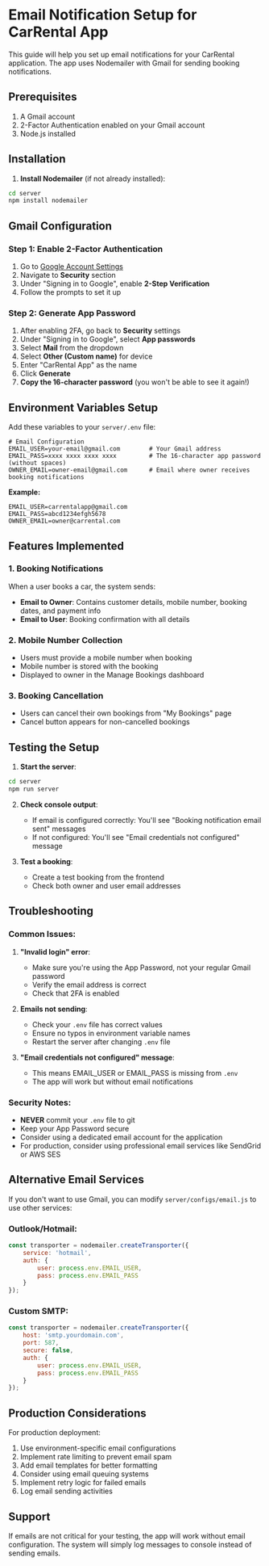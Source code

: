 # Email Notification Setup for CarRental App

This guide will help you set up email notifications for your CarRental application. The app uses Nodemailer with Gmail for sending booking notifications.

## Prerequisites

1. A Gmail account
2. 2-Factor Authentication enabled on your Gmail account
3. Node.js installed

## Installation

1. **Install Nodemailer** (if not already installed):
```bash
cd server
npm install nodemailer
```

## Gmail Configuration

### Step 1: Enable 2-Factor Authentication

1. Go to [Google Account Settings](https://myaccount.google.com/)
2. Navigate to **Security** section
3. Under "Signing in to Google", enable **2-Step Verification**
4. Follow the prompts to set it up

### Step 2: Generate App Password

1. After enabling 2FA, go back to **Security** settings
2. Under "Signing in to Google", select **App passwords**
3. Select **Mail** from the dropdown
4. Select **Other (Custom name)** for device
5. Enter "CarRental App" as the name
6. Click **Generate**
7. **Copy the 16-character password** (you won't be able to see it again!)

## Environment Variables Setup

Add these variables to your `server/.env` file:

```env
# Email Configuration
EMAIL_USER=your-email@gmail.com        # Your Gmail address
EMAIL_PASS=xxxx xxxx xxxx xxxx         # The 16-character app password (without spaces)
OWNER_EMAIL=owner-email@gmail.com      # Email where owner receives booking notifications
```

**Example:**
```env
EMAIL_USER=carrentalapp@gmail.com
EMAIL_PASS=abcd1234efgh5678
OWNER_EMAIL=owner@carrental.com
```

## Features Implemented

### 1. Booking Notifications

When a user books a car, the system sends:

- **Email to Owner**: Contains customer details, mobile number, booking dates, and payment info
- **Email to User**: Booking confirmation with all details

### 2. Mobile Number Collection

- Users must provide a mobile number when booking
- Mobile number is stored with the booking
- Displayed to owner in the Manage Bookings dashboard

### 3. Booking Cancellation

- Users can cancel their own bookings from "My Bookings" page
- Cancel button appears for non-cancelled bookings

## Testing the Setup

1. **Start the server**:
```bash
cd server
npm run server
```

2. **Check console output**:
   - If email is configured correctly: You'll see "Booking notification email sent" messages
   - If not configured: You'll see "Email credentials not configured" message

3. **Test a booking**:
   - Create a test booking from the frontend
   - Check both owner and user email addresses

## Troubleshooting

### Common Issues:

1. **"Invalid login" error**:
   - Make sure you're using the App Password, not your regular Gmail password
   - Verify the email address is correct
   - Check that 2FA is enabled

2. **Emails not sending**:
   - Check your `.env` file has correct values
   - Ensure no typos in environment variable names
   - Restart the server after changing `.env` file

3. **"Email credentials not configured" message**:
   - This means EMAIL_USER or EMAIL_PASS is missing from `.env`
   - The app will work but without email notifications

### Security Notes:

- **NEVER** commit your `.env` file to git
- Keep your App Password secure
- Consider using a dedicated email account for the application
- For production, consider using professional email services like SendGrid or AWS SES

## Alternative Email Services

If you don't want to use Gmail, you can modify `server/configs/email.js` to use other services:

### Outlook/Hotmail:
```javascript
const transporter = nodemailer.createTransporter({
    service: 'hotmail',
    auth: {
        user: process.env.EMAIL_USER,
        pass: process.env.EMAIL_PASS
    }
});
```

### Custom SMTP:
```javascript
const transporter = nodemailer.createTransporter({
    host: 'smtp.yourdomain.com',
    port: 587,
    secure: false,
    auth: {
        user: process.env.EMAIL_USER,
        pass: process.env.EMAIL_PASS
    }
});
```

## Production Considerations

For production deployment:

1. Use environment-specific email configurations
2. Implement rate limiting to prevent email spam
3. Add email templates for better formatting
4. Consider using email queuing systems
5. Implement retry logic for failed emails
6. Log email sending activities

## Support

If emails are not critical for your testing, the app will work without email configuration. The system will simply log messages to console instead of sending emails.